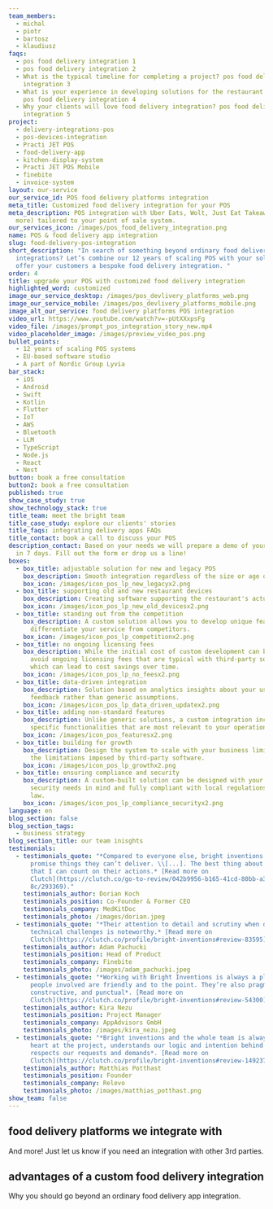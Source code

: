 ```yaml
---
team_members:
  - michal
  - piotr
  - bartosz
  - klaudiusz
faqs:
  - pos food delivery integration 1
  - pos food delivery integration 2
  - What is the typical timeline for completing a project? pos food delivery
    integration 3
  - What is your experience in developing solutions for the restaurant industry?
    pos food delivery integration 4
  - Why your clients will love food delivery integration? pos food delivery
    integration 5
project:
  - delivery-integrations-pos
  - pos-devices-integration
  - Practi JET POS
  - food-delivery-app
  - kitchen-display-system
  - Practi JET POS Mobile
  - finebite
  - invoice-system
layout: our-service
our_service_id: POS food delivery platforms integration
meta_title: Customized food delivery integration for your POS
meta_description: POS integration with Uber Eats, Wolt, Just Eat Takeaway (and
  more) tailored to your point of sale system.
our_services_icon: /images/pos_food_delivery_integration.png
name: POS & food delivery app integration
slug: food-delivery-pos-integration
short_description: "In search of something beyond ordinary food delivery
  integrations? Let’s combine our 12 years of scaling POS with your solution to
  offer your customers a bespoke food delivery integration. "
order: 4
title: upgrade your POS with customized food delivery integration
highlighted_word: customized
image_our_service_desktop: /images/pos_devlivery_platforms_web.png
image_our_service_mobile: /images/pos_devlivery_platforms_mobile.png
image_alt_our_service: food delivery platforms POS integration
video_url: https://www.youtube.com/watch?v=-pUtXXxpsFg
video_file: /images/prompt_pos_integration_story_new.mp4
video_placeholder_image: /images/preview_video_pos.png
bullet_points:
  - 12 years of scaling POS systems
  - EU-based software studio
  - A part of Nordic Group Lyvia
bar_stack:
  - iOS
  - Android
  - Swift
  - Kotlin
  - Flutter
  - IoT
  - AWS
  - Bluetooth
  - LLM
  - TypeScript
  - Node.js
  - React
  - Nest
button: book a free consultation
button2: book a free consultation
published: true
show_case_study: true
show_technology_stack: true
title_team: meet the bright team
title_case_study: explore our clients' stories
title_faqs: integrating delivery apps FAQs
title_contact: book a call to discuss your POS
description_contact: Based on your needs we will prepare a demo of your solution
  in 7 days. Fill out the form or drop us a line!
boxes:
  - box_title: adjustable solution for new and legacy POS
    box_description: Smooth integration regardless of the size or age of your POS system.
    box_icon: /images/icon_pos_lp_new_legacyx2.png
  - box_title: supporting old and new restaurant devices
    box_description: Creating software supporting the restaurant's actual POS devices.
    box_icon: /images/icon_pos_lp_new_old_devicesx2.png
  - box_title: standing out from the competition
    box_description: A custom solution allows you to develop unique features that
      differentiate your service from competitors.
    box_icon: /images/icon_pos_lp_competitionx2.png
  - box_title: no ongoing licensing fees
    box_description: While the initial cost of custom development can be higher, you
      avoid ongoing licensing fees that are typical with third-party solutions,
      which can lead to cost savings over time.
    box_icon: /images/icon_pos_lp_no_feesx2.png
  - box_title: data-driven integration
    box_description: Solution based on analytics insights about your users and their
      feedback rather than generic assumptions.
    box_icon: /images/icon_pos_lp_data_driven_updatex2.png
  - box_title: adding non-standard features
    box_description: Unlike generic solutions, a custom integration includes
      specific functionalities that are most relevant to your operations.
    box_icon: /images/icon_pos_featuresx2.png
  - box_title: building for growth
    box_description: Design the system to scale with your business limiting upfront
      the limitations imposed by third-party software.
    box_icon: /images/icon_pos_lp_growthx2.png
  - box_title: ensuring compliance and security
    box_description: A custom-built solution can be designed with your specific
      security needs in mind and fully compliant with local regulations and tax
      law.
    box_icon: /images/icon_pos_lp_compliance_securityx2.png
language: en
blog_section: false
blog_section_tags:
  - business strategy
blog_section_title: our team inisghts
testimonials:
  - testimonials_quote: "*Compared to everyone else, bright inventions doesn’t
      promise things they can’t deliver. \\[...]. The best thing about them is
      that I can count on their actions.* [Read more on
      Clutch](https://clutch.co/go-to-review/042b9956-b165-41cd-80bb-a3e75a50c9\
      8c/293369)."
    testimonials_author: Dorian Koch
    testimonials_position: Co-Founder & Former CEO
    testimonials_company: MedKitDoc
    testimonials_photo: /images/dorian.jpeg
  - testimonials_quote: "*Their attention to detail and scrutiny when dealing with
      technical challenges is noteworthy.* [Read more on
      Clutch](https://clutch.co/profile/bright-inventions#review-83595)."
    testimonials_author: Adam Pachucki
    testimonials_position: Head of Product
    testimonials_company: Finebite
    testimonials_photo: /images/adam_pachucki.jpeg
  - testimonials_quote: "*Working with Bright Inventions is always a pleasure. The
      people involved are friendly and to the point. They’re also pragmatic,
      constructive, and punctual*. [Read more on
      Clutch](https://clutch.co/profile/bright-inventions#review-54300)."
    testimonials_author: Kira Nezu
    testimonials_position: Project Manager
    testimonials_company: AppAdvisors GmbH
    testimonials_photo: /images/kira_nezu.jpeg
  - testimonials_quote: "*Bright inventions and the whole team is always with full
      heart at the project, understands our logic and intention behind and
      respects our requests and demands*. [Read more on
      Clutch](https://clutch.co/profile/bright-inventions#review-149237)."
    testimonials_author: Matthias Potthast
    testimonials_position: Founder
    testimonials_company: Relevo
    testimonials_photo: /images/matthias_potthast.png
show_team: false
---
```


## food delivery platforms we integrate with

<Gallery images='[{"src":"/images/jet_logo.svg","alt":"Just Eat Takeaway.com"},{"src":"/images/lieferando_logo.svg","alt":"Lieferando"},{"src":"/images/wolt.svg","alt":"Wolt"},{"src":"/images/deliveroo_update.svg","alt":"deliveroo"}]' />

And more! Just let us know if you need an integration with other 3rd parties.

## advantages of a custom food delivery integration

Why you should go beyond an ordinary food delivery app integration.
